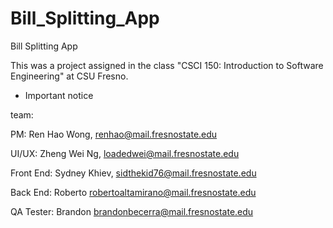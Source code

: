 # Bill_Splitting_App
Bill Splitting App

This was a project assigned in the class "CSCI 150: Introduction to Software Engineering" at CSU Fresno.

- Important notice

team:  


PM: Ren Hao Wong, renhao@mail.fresnostate.edu


UI/UX: Zheng Wei Ng, loadedwei@mail.fresnostate.edu  


Front End: Sydney Khiev, sidthekid76@mail.fresnostate.edu  


Back End: Roberto  robertoaltamirano@mail.fresnostate.edu


QA Tester: Brandon  brandonbecerra@mail.fresnostate.edu


